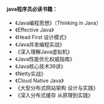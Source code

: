 #### java程序员必读书籍：
* 《Java编程思想》（Thinking in Java）
* 《Effective Java》
* 《Head First 设计模式》
* 《Java并发编程实战》
* 《深入理解Java虚拟机》
* 《Java性能优化权威指南》
* 《Java核心技术36讲》
* 《Netty实战》
* 《Cloud Native Java》
* 《大型分布式网站架构 设计与实践》
* 《深入分布式缓存 从原理到实践》
